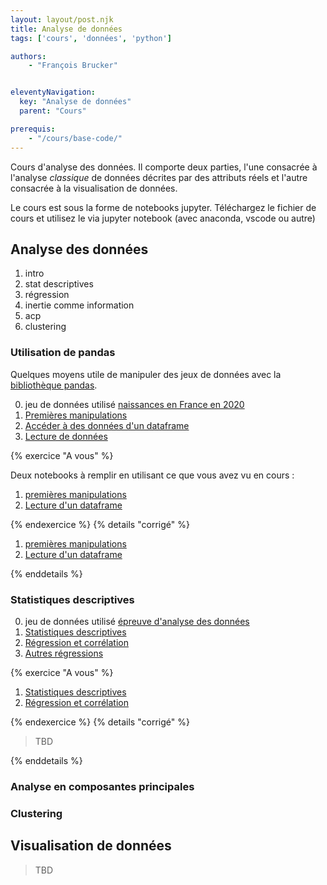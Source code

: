 ```yaml
---
layout: layout/post.njk
title: Analyse de données
tags: ['cours', 'données', 'python']

authors:
    - "François Brucker"


eleventyNavigation:
  key: "Analyse de données"
  parent: "Cours"

prerequis:
    - "/cours/base-code/"
---
```


<!-- début résumé -->

Cours d'analyse des données. Il comporte deux parties, l'une consacrée à l'analyse *classique* de données décrites par des attributs réels et l'autre consacrée à la visualisation de données.

<!-- fin résumé -->

Le cours est sous la forme de notebooks jupyter. Téléchargez le fichier de cours et utilisez le via jupyter notebook (avec anaconda, vscode ou autre)

## Analyse des données

1. intro
2. stat descriptives
3. régression
4. inertie comme information
5. acp
6. clustering

### Utilisation de pandas

Quelques moyens utile de manipuler des jeux de données avec la [bibliothèque pandas](https://pandas.pydata.org/docs/index.html).

0. jeu de données utilisé [naissances en France en 2020](./notebooks/nat2020_csv.zip)
1. [Premières manipulations](./notebooks/1_1_cours_premières_manipulations.ipynb)
2. [Accéder à des données d'un dataframe](./notebooks/1_2_cours_acceder_aux_dataframe.ipynb)
3. [Lecture de données](./notebooks/1_3_cours_lecture_données.ipynb)

{% exercice "A vous" %}

Deux notebooks à remplir en utilisant ce que vous avez vu en cours :

1. [premières manipulations](./notebooks/1_1_à_vous_premières_manipulations.ipynb)
2. [Lecture d'un dataframe](./notebooks/1_3_à_vous_lecture_données.ipynb)

{% endexercice %}
{% details "corrigé" %}

1. [premières manipulations](./notebooks/1_1_corrigé_premières_manipulations.ipynb)
2. [Lecture d'un dataframe](./notebooks/1_3_corrigé_lecture_données.ipynb)

{% enddetails %}

### Statistiques descriptives

0. jeu de données utilisé [épreuve d'analyse des données](./notebooks/epreuve.txt)
1. [Statistiques descriptives](./notebooks/2_1_cours_statistiques_descriptives.ipynb)
2. [Régression et corrélation](./notebooks/2_2_cours_regression_et_correlation.ipynb)
3. [Autres régressions](./notebooks/2_3_cours_autres_regression.ipynb)

{% exercice "A vous" %}

1. [Statistiques descriptives](./notebooks/2_1_à_vous_statistiques_descriptives.ipynb)
2. [Régression et corrélation](./notebooks/2_2_à_vous_regression_et_correlation.ipynb)

{% endexercice %}
{% details "corrigé" %}

> TBD

{% enddetails %}

### Analyse en composantes principales

### Clustering

## Visualisation de données

> TBD
>
